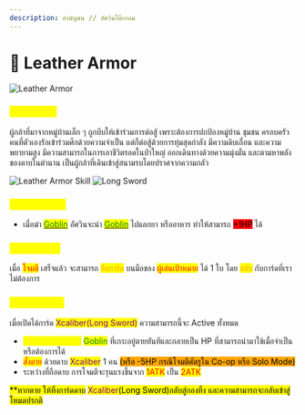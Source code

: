 ```yaml
---
description: สามัญชน // อัศวินโต๊ะกลม
---
```


# 🐻 Leather Armor



![Leather Armor](<../.gitbook/assets/Leather Armor.png>)

### <mark style="color:yellow;">ข้อมูลชุดเกราะ</mark>

ผู้กล้าที่มาจากหมู่บ้านเล็ก ๆ ถูกบีบให้เข้าร่วมการต่อสู้ เพราะต้องการปกป้องหมู่บ้าน ชุมชน ครอบครัว คนที่ตัวเองรักเข้าร่วมศึกด้วยความจำเป็น แต่ก็ต่อสู้ด้วยการทุ่มสุดกำลัง มีความดิบเถื่อน และความพยายามสูง มีความสามารถในการเอาชีวิตรอดในป่าใหญ่ ออกเดินทางด้วยความมุ่งมั่น และตามหาพลังของดาบในตำนาน เป็นผู้กล้าที่เดินเข้าสู่สนามรบโดยปราศจากความกลัว

![Leather Armor Skill](<../.gitbook/assets/B (6).png>) ![Long Sword](<../.gitbook/assets/สำเนาของ long-sword.png>)

### <mark style="color:yellow;">Passive Skill</mark>

* เมื่อฆ่า [<mark style="color:green;">Goblin</mark>](../event-card.md#goblin) อัศวินจะนำ [<mark style="color:green;">Goblin</mark>](../event-card.md#goblin) ไปแลกยา หรืออาหาร ทำให้สามารถ <mark style="background-color:red;">+1HP</mark> ได้

### <mark style="color:yellow;">Action Skill</mark>

เมื่อ <mark style="color:red;">โจมตี</mark> เสร็จแล้ว จะสามารถ <mark style="color:orange;">ยึดการ์ด</mark> บนมือของ <mark style="color:red;">ผู้เล่นเป้าหมาย</mark> ได้ 1 ใบ โดย <mark style="color:orange;">สลับ</mark> กับการ์ดที่เราไม่ต้องการ

### <mark style="color:yellow;">Special Skill</mark>

เมื่อเปิดได้การ์ด <mark style="color:purple;">Xcaliber(Long Sword)</mark> ความสามารถนี้จะ Active ทั้งหมด

* <mark style="color:yellow;">Full Recovery +</mark> <mark style="color:green;">Goblin</mark> <mark style="color:yellow;"></mark> ที่เกาะอยู่ตายทันทีและกลายเป็น HP ที่สามารถนำมาใช้เมื่อจำเป็นหรือต้องการได้
* <mark style="color:red;">สั่งตาย</mark> ด้วยดาบ <mark style="color:red;"></mark> <mark style="color:purple;">Xcaliber</mark> 1 คน <mark style="background-color:orange;">(หรือ -5HP กรณีโจมตีศัตรูใน Co-op หรือ Solo Mode)</mark>
* ระหว่างที่ถือดาบ การโจมตีจะรุนแรงขึ้นจาก <mark style="color:red;">1ATK</mark> เป็น <mark style="color:red;">2ATK</mark>

<mark style="background-color:yellow;">\*\*หากตาย ให้ทิ้งการ์ดดาบ</mark> <mark style="color:purple;background-color:yellow;">Xcaliber</mark><mark style="color:purple;"><mark style="background-color:yellow;">(Long Sword)กลับสู่กองทิ้ง และความสามารถจะกลับเข้าสู่โหมดปรกติ<mark style="background-color:yellow;"></mark>
